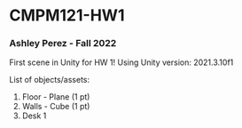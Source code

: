# CMPM121-HW1

### Ashley Perez - Fall 2022

First scene in Unity for HW 1!
Using Unity version: 2021.3.10f1

List of objects/assets:

1. Floor - Plane (1 pt)
2. Walls - Cube (1 pt)
3. Desk 1
